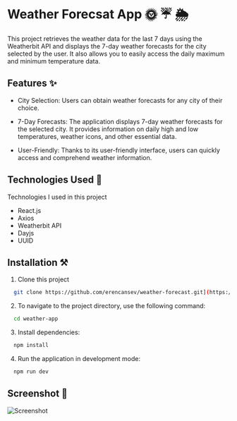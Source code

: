 
# Weather Forecsat App 🌞 ☔ 🌦️

This project retrieves the weather data for the last 7 days using the Weatherbit API and displays the 7-day weather forecasts for the city selected by the user. It also allows you to easily access the daily maximum and minimum temperature data.




## Features ✨

- City Selection: Users can obtain weather forecasts for any city of their choice.
- 7-Day Forecasts: The application displays 7-day weather forecasts for the selected city. It provides information on daily high and low temperatures, weather icons, and other essential data.

- User-Friendly: Thanks to its user-friendly interface, users can quickly access and comprehend weather information.

  
## Technologies Used 🚀

Technologies I used in this project

- React.js
- Axios
- Weatherbit API
- Dayjs
- UUID


  
## Installation ⚒️

1. Clone this project

```bash
  git clone https://github.com/erencansev/weather-forecast.git](https://github.com/guleroglu/weather-forecast.git
```

2. To navigate to the project directory, use the following command:

```bash
  cd weather-app
```

3. Install dependencies:
```bash
  npm install
```

4. Run the application in development mode:

```bash
  npm run dev
```

  
## Screenshot 📸

![Screenshot](https://i.ibb.co/D51LK7K/Screenshot-2023-10-22-174759.png)

  
